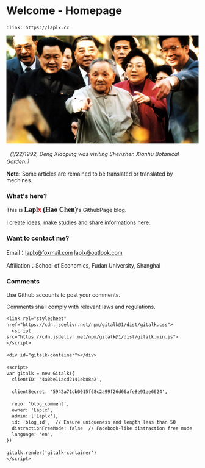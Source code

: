 # Welcome - Homepage

```{card} 点击切换中文版
:link: https://laplx.cc
```

![](./introg.jpg)

*（1/22/1992, Deng Xiaoping was visiting Shenzhen Xianhu Botanical Garden.）*

**Note:** Some articles are remained to be translated or translated by mechines.

### What's here?

This is <font face="Consolas" size=4><b>Lapl</b></font><font face="Consolas" size=4 color="red"><b>x</b></font> <font face="Consolas" size=4><b>(Hao Chen)</b></font>'s GithubPage blog.

I create ideas, make studies and share informations here.

### Want to contact me?

Email：laplx@foxmail.com  laplx@outlook.com

Affiliation：School of Economics, Fudan University, Shanghai

### Comments

Use Github accounts to post your comments.

Comments shall comply with relevant laws and regulations.


```{div}
<link rel="stylesheet" href="https://cdn.jsdelivr.net/npm/gitalk@1/dist/gitalk.css">
  <script src="https://cdn.jsdelivr.net/npm/gitalk@1/dist/gitalk.min.js"></script>

<div id="gitalk-container"></div>

<script>
var gitalk = new Gitalk({
  clientID: '4a0be11acd2141eb88a2',

  clientSecret: '5942a71cb0015f68c2a99f26d66afe8e91ee6624',

  repo: 'blog_comment',
  owner: 'Laplx',
  admin: ['Laplx'],
  id: 'blog_id',  // Ensure uniqueness and length less than 50
  distractionFreeMode: false  // Facebook-like distraction free mode
  language: 'en',
})

gitalk.render('gitalk-container')
</script>
```

